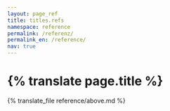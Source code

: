 ```yaml
---
layout: page_ref
title: titles.refs
namespace: reference
permalink: /referenz/
permalink_en: /reference/
nav: true
---
```

<h1 class="page-title">{% translate page.title %}</h1>

{% translate_file reference/above.md %}
